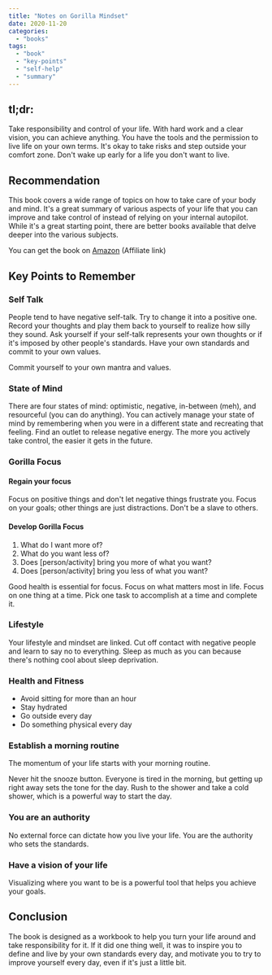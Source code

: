 ```yaml
---
title: "Notes on Gorilla Mindset"
date: 2020-11-20
categories:
  - "books"
tags:
  - "book"
  - "key-points"
  - "self-help"
  - "summary"
---
```


## **tl;dr:**

Take responsibility and control of your life. With hard work and a clear vision, you can achieve anything. You have the tools and the permission to live life on your own terms. It's okay to take risks and step outside your comfort zone. Don't wake up early for a life you don't want to live.

## **Recommendation**

This book covers a wide range of topics on how to take care of your body and mind. It's a great summary of various aspects of your life that you can improve and take control of instead of relying on your internal autopilot. While it's a great starting point, there are better books available that delve deeper into the various subjects.

You can get the book on [Amazon](https://amzn.to/3n5d9qt) (Affiliate link)

## **Key Points to Remember**

### **Self Talk**

People tend to have negative self-talk. Try to change it into a positive one. Record your thoughts and play them back to yourself to realize how silly they sound. Ask yourself if your self-talk represents your own thoughts or if it's imposed by other people's standards. Have your own standards and commit to your own values.

Commit yourself to your own mantra and values.

### **State of Mind**

There are four states of mind: optimistic, negative, in-between (meh), and resourceful (you can do anything). You can actively manage your state of mind by remembering when you were in a different state and recreating that feeling. Find an outlet to release negative energy. The more you actively take control, the easier it gets in the future.

### **Gorilla Focus**

#### **Regain your focus**

Focus on positive things and don't let negative things frustrate you. Focus on your goals; other things are just distractions. Don't be a slave to others.

#### **Develop Gorilla Focus**

1. What do I want more of?
2. What do you want less of?
3. Does \[person/activity\] bring you more of what you want?
4. Does \[person/activity\] bring you less of what you want?

Good health is essential for focus. Focus on what matters most in life. Focus on one thing at a time. Pick one task to accomplish at a time and complete it.

### **Lifestyle**

Your lifestyle and mindset are linked. Cut off contact with negative people and learn to say no to everything. Sleep as much as you can because there's nothing cool about sleep deprivation.

### **Health and Fitness**

- Avoid sitting for more than an hour
- Stay hydrated
- Go outside every day
- Do something physical every day

### **Establish a morning routine**

The momentum of your life starts with your morning routine.

Never hit the snooze button. Everyone is tired in the morning, but getting up right away sets the tone for the day. Rush to the shower and take a cold shower, which is a powerful way to start the day.

### **You are an authority**

No external force can dictate how you live your life. You are the authority who sets the standards.

### **Have a vision of your life**

Visualizing where you want to be is a powerful tool that helps you achieve your goals.

## **Conclusion**

The book is designed as a workbook to help you turn your life around and take responsibility for it. If it did one thing well, it was to inspire you to define and live by your own standards every day, and motivate you to try to improve yourself every day, even if it's just a little bit.
